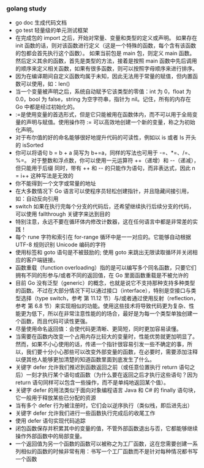 ### golang study
* go doc 生成代码文档
* go test 轻量级的单元测试框架
* 在完成包的 import 之后，开始对常量、变量和类型的定义或声明。 如果存在 init 函数的话，则对该函数进行定义（这是一个特殊的函数，每个含有该函数的包都会首先执行这个函数）。 如果当前包是 main 包，则定义 main 函数。 然后定义其余的函数，首先是类型的方法，接着是按照 main 函数中先后调用的顺序来定义相关函数，如果有很多函数，则可以按照字母顺序来进行排序。
* 因为在编译期间自定义函数均属于未知，因此无法用于常量的赋值，但内置函数可以使用，如：len()
* 当一个变量被声明之后，系统自动赋予它该类型的零值：int 为 0，float 为 0.0，bool 为 false，string 为空字符串，指针为 nil。记住，所有的内存在 Go 中都是经过初始化的。
* :=是使用变量的首选形式，但是它只能被用在函数体内，而不可以用于全局变量的声明与赋值。使用操作符 := 可以高效地创建一个新的变量，称之为初始化声明。
* 对于布尔值的好的命名能够很好地提升代码的可读性，例如以 is 或者 Is 开头的 isSorted
* 你可以将语句 b = b + a 简写为 b+=a，同样的写法也可用于 -=、*=、/=、%=。
  对于整数和浮点数，你可以使用一元运算符 ++（递增）和 --（递减），但只能用于后缀
  同时，带有 ++ 和 -- 的只能作为语句，而非表达式，因此 n = i++ 这种写法是无效的
* 你不能得到一个文字或常量的地址
* 在大多数情况下 Go 语言可以使程序员轻松创建指针，并且隐藏间接引用，如：自动反向引用
* switch 如果在执行完每个分支的代码后，还希望继续执行后续分支的代码，可以使用 fallthrough 关键字来达到目的
* 特别注意，永远不要在循环体内修改计数器，这在任何语言中都是非常差的实践！
* 每个 rune 字符和索引在 for-range 循环中是一一对应的。它能够自动根据 UTF-8 规则识别 Unicode 编码的字符
* 使用标签和 goto 语句是不被鼓励的; 使用 goto 来跳出无限读取循环并关闭相应的客户端链接。
* 函数重载（function overloading）指的是可以编写多个同名函数，只要它们拥有不同的形参与/或者不同的返回值，在 Go 里面函数重载是不被允许的
* 目前 Go 没有泛型（generic）的概念，也就是说它不支持那种支持多种类型的函数。不过在大部分情况下可以通过接口（interface），特别是空接口与类型选择（type switch，参考 第 11.12 节）与/或者通过使用反射（reflection，参考 第 6.8 节）来实现相似的功能。使用这些技术将导致代码更为复杂、性能更为低下，所以在非常注意性能的的场合，最好是为每一个类型单独创建一个函数，而且代码可读性更强。
* 尽量使用命名返回值：会使代码更清晰、更简短，同时更加容易读懂。
* 当需要在函数内改变一个占用内存比较大的变量时，性能优势就更加明显了。然而，如果不小心使用的话，传递一个指针很容易引发一些不确定的事，所以，我们要十分小心那些可以改变外部变量的函数，在必要时，需要添加注释以便其他人能够更加清楚的知道函数里面到底发生了什么。
* 关键字 defer 允许我们推迟到函数返回之前（或任意位置执行 return 语句之后）一刻才执行某个语句或函数（为什么要在返回之后才执行这些语句？因为 return 语句同样可以包含一些操作，而不是单纯地返回某个值）。
* 关键字 defer 的用法类似于面向对象编程语言 Java 和 C# 的 finally 语句块，它一般用于释放某些已分配的资源
* 当有多个 defer 行为被注册时，它们会以逆序执行（类似栈，即后进先出）
* 关键字 defer 允许我们进行一些函数执行完成后的收尾工作 
* 使用 defer 语句实现代码追踪
* 闭包函数保存并积累其中的变量的值，不管外部函数退出与否，它都能够继续操作外部函数中的局部变量。
* 一个返回值为另一个函数的函数可以被称之为工厂函数，这在您需要创建一系列相似的函数的时候非常有用：书写一个工厂函数而不是针对每种情况都书写一个函数
